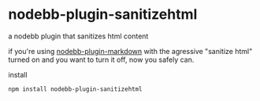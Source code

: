 nodebb-plugin-sanitizehtml
==========================

a nodebb plugin that sanitizes html content


if you're using [nodebb-plugin-markdown](https://github.com/julianlam/nodebb-plugin-markdown) with the agressive "sanitize html" turned on and you want to turn it off, now you safely can.

install

```npm install nodebb-plugin-sanitizehtml```

